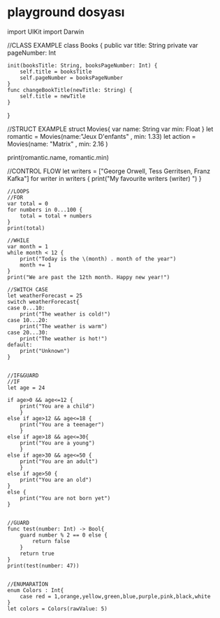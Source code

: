 # playground dosyası
import UIKit
import Darwin

//CLASS EXAMPLE
class Books {
    public var title: String
    private var pageNumber: Int

    init(booksTitle: String, booksPageNumber: Int) {
        self.title = booksTitle
        self.pageNumber = booksPageNumber
    }
    func changeBookTitle(newTitle: String) {
        self.title = newTitle
    }
}


//STRUCT EXAMPLE
struct Movies{
    var name: String
    var min: Float
}
let romantic = Movies(name:"Jeux D'enfants" , min: 1.33)
let action = Movies(name: "Matrix" , min: 2.16 )

print(romantic.name, romantic.min)


//CONTROL FLOW
let writers = ["George Orwell, Tess Gerritsen, Franz Kafka"]
for writer in writers {
    print("My favourite writers \(writer) ")
}

    
    
    //LOOPS
    //FOR
    var total = 0
    for numbers in 0...100 {
        total = total + numbers
    }
    print(total)

    //WHILE
    var month = 1
    while month < 12 {
        print("Today is the \(month) . month of the year")
        month += 1
    }
    print("We are past the 12th month. Happy new year!")

    //SWITCH CASE
    let weatherForecast = 25
    switch weatherForecast{
    case 0...10:
        print("The weather is cold!")
    case 10...20:
        print("The weather is warm")
    case 20...30:
        print("The weather is hot!")
    default:
        print("Unknown")
    }
    
    
    //IF&GUARD
    //IF
    let age = 24

    if age>0 && age<=12 {
        print("You are a child")
        }
    else if age>12 && age<=18 {
        print("You are a teenager")
        }
    else if age>18 && age<=30{
        print("You are a young")
        }
    else if age>30 && age<=50 {
        print("You are an adult")
        }
    else if age>50 {
        print("You are an old")
    }
    else {
        print("You are not born yet")
    }


    //GUARD
    func test(number: Int) -> Bool{
        guard number % 2 == 0 else {
            return false
        }
        return true
    }
    print(test(number: 47))


    //ENUMARATİON
    enum Colors : Int{
        case red = 1,orange,yellow,green,blue,purple,pink,black,white
    }
    let colors = Colors(rawValue: 5)

